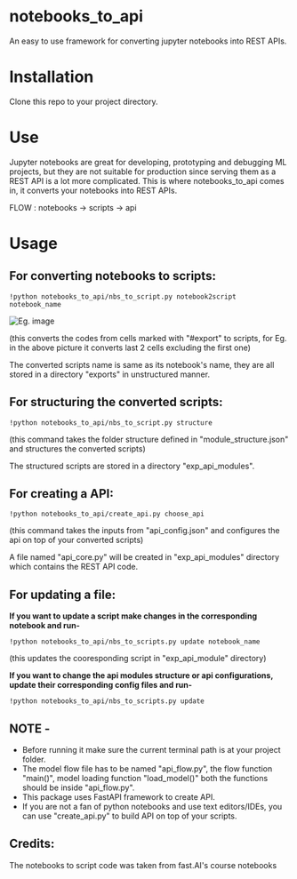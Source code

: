 # notebooks_to_api
An easy to use framework for converting jupyter notebooks into REST APIs.

# Installation
Clone this repo to your project directory.

# Use
Jupyter notebooks are great for developing, prototyping and debugging ML projects, but they are not suitable for production since serving them as a REST API is a lot more complicated. This is where notebooks_to_api comes in, it converts your notebooks into REST APIs.

FLOW :  notebooks -> scripts -> api


# Usage

## For converting notebooks to scripts:

  `!python notebooks_to_api/nbs_to_script.py notebook2script notebook_name`

![Eg. image](../main/source/nbs2script.png)

(this converts the codes from cells marked with "#export" to scripts, for Eg. in the above picture it converts last 2 cells excluding the first one)

The converted scripts name is same as its notebook's name, they are all stored in a directory "exports" in unstructured manner. 



## For structuring the converted scripts:

  `!python notebooks_to_api/nbs_to_script.py structure`
                                                             
(this command takes the folder structure defined in "module_structure.json" and structures the converted scripts)

The structured scripts are stored in a directory "exp_api_modules".



## For creating a API:

  `!python notebooks_to_api/create_api.py choose_api`

(this command takes the inputs from "api_config.json" and configures the api on top of your converted scripts)

A file named "api_core.py" will be created in "exp_api_modules" directory which contains the REST API code.


## For updating a file:
  
  **If you want to update a script make changes in the corresponding notebook and run-**
  
  `!python notebooks_to_api/nbs_to_scripts.py update notebook_name`
    
  (this updates the cooresponding script in "exp_api_module" directory)
  
  **If you want to change the api modules structure or api configurations, update their corresponding config files and run-**
    
  `!python notebooks_to_api/nbs_to_scripts.py update`
    
  
## NOTE -
  * Before running it make sure the current terminal path is at your project folder.
  * The model flow file has to be named "api_flow.py", the flow function "main()", model loading function "load_model()" both the functions should be inside "api_flow.py".
  * This package uses FastAPI framework to create API.
  * If you are not a fan of python notebooks and use text editors/IDEs, you can use "create_api.py" to build API on top of your scripts.


## Credits:
 
 The notebooks to script code was taken from fast.AI's course notebooks
